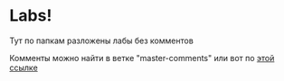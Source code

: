 # Labs!

Тут по папкам разложены лабы без комментов

Комменты можно найти в ветке "master-comments" или вот по [этой ссылке](https://github.com/bsuir-labs/getmanskaya/tree/master-comments)
